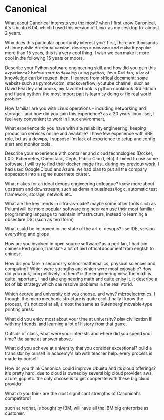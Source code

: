 # Canonical

What about Canonical interests you the most?
when I first know Canonical, it's Ubuntu 6.04, which I used this version of Linux as my desktop for almost 2 years.

Why does this particular opportunity interest you?
first, there are thousands of linux public distribute version, develop a new one and make it popular more than 15 years, this is a very cool thing. I wish we can make it more cool in the following 15 years or moore.

Describe your Python software engineering skill, and how did you gain this experience?
before start to develop using python, I'm a Perl fan, a lot of knowledge can be reused. then, I learned from offical document; some website such as pymotw.com, stackoverflow; youtube channel, such as David Beazley and books, my favorite book is python cookbook 3rd edition and fluent python. the most import part is learn by doing or fix real world problem.

How familiar are you with Linux operations - including networking and storage - and how did you gain this experience?
as a 20 years linux user, I feel very convenient to work in linux environment.

What experience do you have with site reliability engineering, keeping production services online and available?
I have few experience with SRE role, but as a devops, I suppose I'm lack of experience to setup and config alert and monitor tools.

Describe your experience with container and cloud technologies (Docker, LXD, Kubernetes, Openstack, Ceph, Public Cloud, etc)
if I need to use some software, I will try to find their docker image first. during my previous work, I had used Google Cloud and Azure. we had plan to put all the company application into a signle kubernete cluster.

What makes for an ideal devops engineering colleague?
know more about upstream and downstream, such as domain bussiness/logic, automatic test framework, storage, network etc.

What are the key trends in infra-as-code?
maybe some other tools such as Pulumi will be more popular. software engineer can use their most familiar programming language to maintain infrastructure, instead to learning a obsecture DSL(such as terraform)

What could be improved in the state of the art of devops?
use IDE, version everything and gitops

How are you involved in open source software?
as a perl fan, I had join chinese Perl group, translate a lot of perl offical document from english to chinese.

How did you fare in secondary school mathematics, physical sciences and computing? Which were strengths and which were most enjoyable? How did you rank, competitively, in them?
in the engineering view, the math is quite important, I had take engineering math and quite enjoy it. it describe a lot of lab strategy which can resolve problems in the real world.

Which degree and university did you choose, and why?
microelectronics, I thought the micro mechanic structure is quite cool. finally I know the process, it's not cool at all, almost the same as Gutenberg' movable-type printing press.

What did you enjoy most about your time at university?
play civilization III with my friends. and learning a lot of history from that game.

Outside of class, what were your interests and where did you spend your time?
the same as answer above.

What did you achieve at university that you consider exceptional?
build a transistor by ourself in academy's lab with teacher help. every process is made by ourself.

How do you think Canonical could improve Ubuntu and its cloud offerings?
it's pretty hard, due to cloud is owned by several big cloud provider: aws, azure, gcp etc. the only choose is to get cooperate with these big cloud provider.

What do you think are the most significant strengths of Canonical's competitors?

such as redhat, is bought by IBM, will have all the IBM big enterprise as customer.
